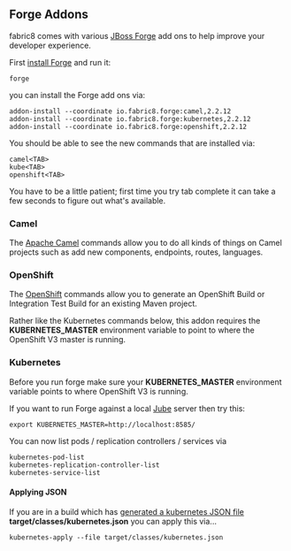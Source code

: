 ## Forge Addons

fabric8 comes with various [JBoss Forge](http://forge.jboss.org/) add ons to help improve your developer experience.

First [install Forge](http://forge.jboss.org/download) and run it:

    forge

you can install the Forge add ons via:

    addon-install --coordinate io.fabric8.forge:camel,2.2.12
    addon-install --coordinate io.fabric8.forge:kubernetes,2.2.12
    addon-install --coordinate io.fabric8.forge:openshift,2.2.12

You should be able to see the new commands that are installed via:

    camel<TAB>
    kube<TAB>
    openshift<TAB>

You have to be a little patient; first time you try tab complete it can take a few seconds to figure out what's available.


### Camel

The [Apache Camel](http://camel.apache.org/) commands allow you to do all kinds of things on Camel projects such as add new components, endpoints, routes, languages.

### OpenShift

The [OpenShift](http://openshift.org) commands allow you to generate an OpenShift Build or Integration Test Build for an existing Maven project.

Rather like the Kubernetes commands below, this addon requires the  **KUBERNETES_MASTER** environment variable to point to where the OpenShift V3 master is running.

### Kubernetes

Before you run forge make sure your **KUBERNETES_MASTER** environment variable points to where OpenShift V3 is running.

If you want to run Forge against a local [Jube](http://fabric8.io/jube/getStarted.html) server then try this:

    export KUBERNETES_MASTER=http://localhost:8585/

You can now list pods / replication controllers / services via

    kubernetes-pod-list
    kubernetes-replication-controller-list
    kubernetes-service-list


#### Applying JSON

If you are in a build which has [generated a kubernetes JSON file](mavenPlugin.html#generating-the-json) **target/classes/kubernetes.json** you can apply this via...

    kubernetes-apply --file target/classes/kubernetes.json

